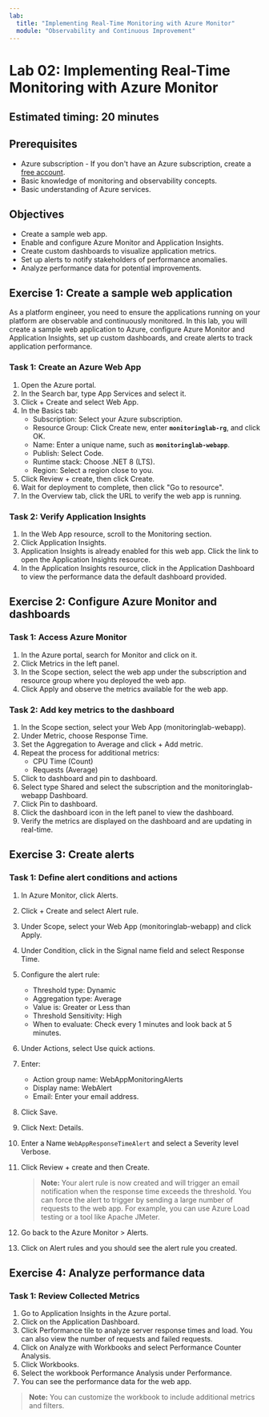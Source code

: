 ```yaml
---
lab:
  title: "Implementing Real-Time Monitoring with Azure Monitor"
  module: "Observability and Continuous Improvement"
---
```


# Lab 02: Implementing Real-Time Monitoring with Azure Monitor

## Estimated timing: 20 minutes

## Prerequisites

- Azure subscription - If you don't have an Azure subscription, create a [free account](https://azure.microsoft.com/free/).
- Basic knowledge of monitoring and observability concepts.
- Basic understanding of Azure services.

## Objectives

- Create a sample web app.
- Enable and configure Azure Monitor and Application Insights.
- Create custom dashboards to visualize application metrics.
- Set up alerts to notify stakeholders of performance anomalies.
- Analyze performance data for potential improvements.

## Exercise 1: Create a sample web application

As a platform engineer, you need to ensure the applications running on your platform are observable and continuously monitored. In this lab, you will create a sample web application to Azure, configure Azure Monitor and Application Insights, set up custom dashboards, and create alerts to track application performance.

### Task 1: Create an Azure Web App

1. Open the Azure portal.
1. In the Search bar, type App Services and select it.
1. Click + Create and select Web App.
1. In the Basics tab:
   - Subscription: Select your Azure subscription.
   - Resource Group: Click Create new, enter **`monitoringlab-rg`**, and click OK.
   - Name: Enter a unique name, such as **`monitoringlab-webapp`**.
   - Publish: Select Code.
   - Runtime stack: Choose .NET 8 (LTS).
   - Region: Select a region close to you.
1. Click Review + create, then click Create.
1. Wait for deployment to complete, then click "Go to resource".
1. In the Overview tab, click the URL to verify the web app is running.

### Task 2: Verify Application Insights

1. In the Web App resource, scroll to the Monitoring section.
1. Click Application Insights.
1. Application Insights is already enabled for this web app. Click the link to open the Application Insights resource.
1. In the Application Insights resource, click in the Application Dashboard to view the performance data the default dashboard provided.

## Exercise 2: Configure Azure Monitor and dashboards

### Task 1: Access Azure Monitor

1. In the Azure portal, search for Monitor and click on it.
1. Click Metrics in the left panel.
1. In the Scope section, select the web app under the subscription and resource group where you deployed the web app.
1. Click Apply and observe the metrics available for the web app.

### Task 2: Add key metrics to the dashboard

1. In the Scope section, select your Web App (monitoringlab-webapp).
1. Under Metric, choose Response Time.
1. Set the Aggregation to Average and click + Add metric.
1. Repeat the process for additional metrics:
   - CPU Time (Count)
   - Requests (Average)
1. Click to dashboard and pin to dashboard.
1. Select type Shared and select the subscription and the monitoringlab-webapp Dashboard.
1. Click Pin to dashboard.
1. Click the dashboard icon in the left panel to view the dashboard.
1. Verify the metrics are displayed on the dashboard and are updating in real-time.

## Exercise 3: Create alerts

### Task 1: Define alert conditions and actions

1. In Azure Monitor, click Alerts.
1. Click + Create and select Alert rule.
1. Under Scope, select your Web App (monitoringlab-webapp) and click Apply.
1. Under Condition, click in the Signal name field and select Response Time.
1. Configure the alert rule:
   - Threshold type: Dynamic
   - Aggregation type: Average
   - Value is: Greater or Less than
   - Threshold Sensitivity: High
   - When to evaluate: Check every 1 minutes and look back at 5 minutes.
1. Under Actions, select Use quick actions.
1. Enter:
   - Action group name: WebAppMonitoringAlerts
   - Display name: WebAlert
   - Email: Enter your email address.
1. Click Save.
1. Click Next: Details.
1. Enter a Name `WebAppResponseTimeAlert` and select a Severity level Verbose.
1. Click Review + create and then Create.

   > **Note:** Your alert rule is now created and will trigger an email notification when the response time exceeds the threshold. You can force the alert to trigger by sending a large number of requests to the web app. For example, you can use Azure Load testing or a tool like Apache JMeter.

1. Go back to the Azure Monitor > Alerts.
1. Click on Alert rules and you should see the alert rule you created.

## Exercise 4: Analyze performance data

### Task 1: Review Collected Metrics

1. Go to Application Insights in the Azure portal.
1. Click on the Application Dashboard.
1. Click Performance tile to analyze server response times and load. You can also view the number of requests and failed requests.
1. Click on Analyze with Workbooks and select Performance Counter Analysis.
1. Click Workbooks.
1. Select the workbook Performance Analysis under Performance.
1. You can see the performance data for the web app.

> **Note:** You can customize the workbook to include additional metrics and filters.
